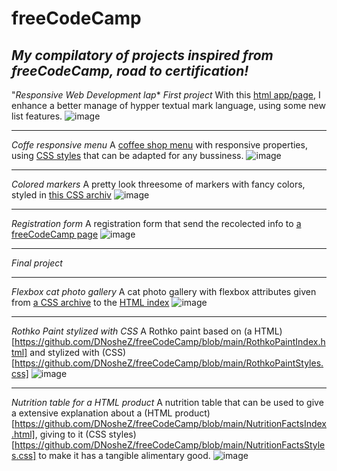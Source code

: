 # freeCodeCamp
*My compilatory of projects inspired from freeCodeCamp, road to certification!*
-------------------------------------------------------------------------------
"_Responsive Web Development lap_*
_First project_
With this [html app/page](https://github.com/DNosheZ/freeCodeCamp/blob/main/CatPhotoApp.html), I enhance a better manage of hypper textual mark language, using some new list features.
![image](https://github.com/DNosheZ/freeCodeCamp/assets/129427891/6f64ce96-a98a-4ee8-b30a-433f69dcc795)


*******************************************************************************
_Coffe responsive menu_
A [coffee shop menu](https://github.com/DNosheZ/freeCodeCamp/blob/main/coffeeShop.html) with responsive properties, using [CSS styles](https://github.com/DNosheZ/freeCodeCamp/blob/main/coffeeStyles.css) that can be adapted for any bussiness.
![image](https://github.com/DNosheZ/freeCodeCamp/assets/129427891/86c5bc4b-eb27-4c4d-a4e4-3b05e9385d96)


*******************************************************************************
_Colored markers_
A pretty look threesome of markers with fancy colors, styled in [this CSS archiv](https://github.com/DNosheZ/freeCodeCamp/blob/main/StylesforColorMarkers.css)
![image](https://github.com/DNosheZ/freeCodeCamp/assets/129427891/1a7ffba7-a78d-431b-9f16-509fc94417e4)


*******************************************************************************
_Registration form_
A registration form that send the recolected info to [a freeCodeCamp page](https://register-demo.freecodecamp.org)
![image](https://github.com/DNosheZ/freeCodeCamp/assets/129427891/1a92420b-d9f9-4a66-b8b0-5d8e9500318b)

*******************************************************************************
_Final project_



*******************************************************************************
_Flexbox cat photo gallery_
A cat photo gallery with flexbox attributes given from [a CSS archive](https://github.com/DNosheZ/freeCodeCamp/blob/main/catPhotoFlexboxStyles.css) to 
the [HTML index](https://github.com/DNosheZ/freeCodeCamp/blob/main/catPhotoFlexboxIndex.html)
![image](https://github.com/DNosheZ/freeCodeCamp/assets/129427891/f92dc3b6-26be-4a73-beec-3627ff23e7cf)


*******************************************************************************
_Rothko Paint stylized with CSS_
A Rothko paint based on (a HTML)[https://github.com/DNosheZ/freeCodeCamp/blob/main/RothkoPaintIndex.html] and stylized with (CSS)[https://github.com/DNosheZ/freeCodeCamp/blob/main/RothkoPaintStyles.css]
![image](https://github.com/DNosheZ/freeCodeCamp/assets/129427891/e9d42abd-ee12-4b6d-b18a-cb76e154fbdd)


*******************************************************************************
_Nutrition table for a HTML product_
A nutrition table that can be used to give a extensive explanation about a (HTML product)[https://github.com/DNosheZ/freeCodeCamp/blob/main/NutritionFactsIndex.html], giving to it (CSS styles)[https://github.com/DNosheZ/freeCodeCamp/blob/main/NutritionFactsStyles.css] to make it has a tangible alimentary good.
![image](https://github.com/DNosheZ/freeCodeCamp/assets/129427891/781ba20f-f5b0-4b8e-bfa6-fc958b63feac)

